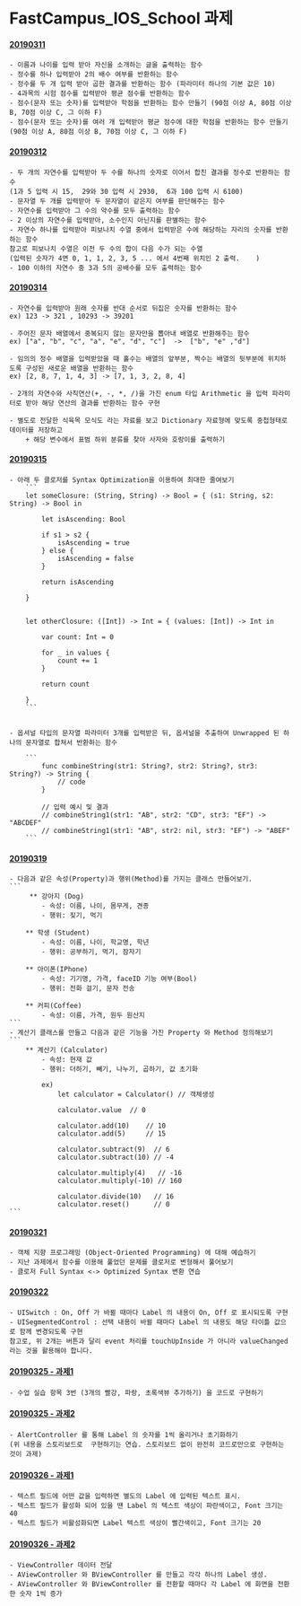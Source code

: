 # FastCampus_IOS_School 과제

#### [20190311](https://github.com/92pino/IOS_pino/blob/master/%EA%B3%BC%EC%A0%9C/20190311/20190311_function.playground/Contents.swift)

    - 이름과 나이를 입력 받아 자신을 소개하는 글을 출력하는 함수
    - 정수를 하나 입력받아 2의 배수 여부를 반환하는 함수
    - 정수를 두 개 입력 받아 곱한 결과를 반환하는 함수 (파라미터 하나의 기본 값은 10)
    - 4과목의 시험 점수를 입력받아 평균 점수를 반환하는 함수
    - 점수(문자 또는 숫자)를 입력받아 학점을 반환하는 함수 만들기 (90점 이상 A, 80점 이상 B, 70점 이상 C, 그 이하 F)
    - 점수(문자 또는 숫자)를 여러 개 입력받아 평균 점수에 대한 학점을 반환하는 함수 만들기 (90점 이상 A, 80점 이상 B, 70점 이상 C, 그 이하 F)

#### [20190312](https://github.com/92pino/IOS_pino/blob/master/%EA%B3%BC%EC%A0%9C/20190312/20190312_practice.playground/Contents.swift)

    - 두 개의 자연수를 입력받아 두 수를 하나의 숫자로 이어서 합친 결과를 정수로 반환하는 함수
    (1과 5 입력 시 15,  29와 30 입력 시 2930,  6과 100 입력 시 6100)
    - 문자열 두 개를 입력받아 두 문자열이 같은지 여부를 판단해주는 함수
    - 자연수를 입력받아 그 수의 약수를 모두 출력하는 함수
    - 2 이상의 자연수를 입력받아, 소수인지 아닌지를 판별하는 함수
    - 자연수 하나를 입력받아 피보나치 수열 중에서 입력받은 수에 해당하는 자리의 숫자를 반환하는 함수
    참고로 피보나치 수열은 이전 두 수의 합이 다음 수가 되는 수열
    (입력된 숫자가 4면 0, 1, 1, 2, 3, 5 ... 에서 4번째 위치인 2 출력.    )
    - 100 이하의 자연수 중 3과 5의 공배수를 모두 출력하는 함수

#### [20190314](https://github.com/92pino/IOS_pino/blob/master/%EA%B3%BC%EC%A0%9C/20190314/20190314-enum%26collection.playground/Contents.swift)

    - 자연수를 입력받아 원래 숫자를 반대 순서로 뒤집은 숫자를 반환하는 함수
    ex) 123 -> 321 , 10293 -> 39201
 
    - 주어진 문자 배열에서 중복되지 않는 문자만을 뽑아내 배열로 반환해주는 함수
    ex) ["a", "b", "c", "a", "e", "d", "c"]  ->  ["b", "e" ,"d"]
    
    - 임의의 정수 배열을 입력받았을 때 홀수는 배열의 앞부분, 짝수는 배열의 뒷부분에 위치하도록 구성된 새로운 배열을 반환하는 함수
    ex) [2, 8, 7, 1, 4, 3] -> [7, 1, 3, 2, 8, 4]
    
    - 2개의 자연수와 사칙연산(+, -, *, /)을 가진 enum 타입 Arithmetic 을 입력 파라미터로 받아 해당 연산의 결과를 반환하는 함수 구현
    
    - 별도로 전달한 식육목 모식도 라는 자료를 보고 Dictionary 자료형에 맞도록 중첩형태로 데이터를 저장하고
        + 해당 변수에서 표범 하위 분류를 찾아 사자와 호랑이를 출력하기

#### [20190315](https://github.com/92pino/IOS_pino/blob/master/%EA%B3%BC%EC%A0%9C/20190315/20190315_practice.playground/Contents.swift)
    - 아래 두 클로저를 Syntax Optimization을 이용하여 최대한 줄여보기
        ```
        let someClosure: (String, String) -> Bool = { (s1: String, s2: String) -> Bool in

            let isAscending: Bool

            if s1 > s2 {
                isAscending = true
            } else {
                isAscending = false
            }

            return isAscending

        }


        let otherClosure: ([Int]) -> Int = { (values: [Int]) -> Int in

            var count: Int = 0

            for _ in values {
                count += 1
            }

            return count

        }
        ```


    - 옵셔널 타입의 문자열 파라미터 3개를 입력받은 뒤, 옵셔널을 추출하여 Unwrapped 된 하나의 문자열로 합쳐서 반환하는 함수

        ```
            func combineString(str1: String?, str2: String?, str3: String?) -> String {
                // code
            }

            // 입력 예시 및 결과
            // combineString1(str1: "AB", str2: "CD", str3: "EF") -> "ABCDEF"
            // combineString1(str1: "AB", str2: nil, str3: "EF") -> "ABEF"
        ```
        
#### [20190319](https://github.com/92pino/IOS_pino/blob/master/%EA%B3%BC%EC%A0%9C/20190319/20190319-class.playground/Contents.swift)
    - 다음과 같은 속성(Property)과 행위(Method)를 가지는 클래스 만들어보기.
    ```
         ** 강아지 (Dog)
            - 속성: 이름, 나이, 몸무게, 견종
            - 행위: 짖기, 먹기
            
        ** 학생 (Student)
            - 속성: 이름, 나이, 학교명, 학년
            - 행위: 공부하기, 먹기, 잠자기
            
        ** 아이폰(IPhone)
            - 속성: 기기명, 가격, faceID 기능 여부(Bool)
            - 행위: 전화 걸기, 문자 전송
            
        ** 커피(Coffee)
            - 속성: 이름, 가격, 원두 원산지
    ```
    - 계산기 클래스를 만들고 다음과 같은 기능을 가진 Property 와 Method 정의해보기
    ```
        ** 계산기 (Calculator)
            - 속성: 현재 값
            - 행위: 더하기, 빼기, 나누기, 곱하기, 값 초기화

            ex)
                let calculator = Calculator() // 객체생성
                
                calculator.value  // 0
                
                calculator.add(10)    // 10
                calculator.add(5)     // 15
                
                calculator.subtract(9)  // 6
                calculator.subtract(10) // -4
                
                calculator.multiply(4)   // -16
                calculator.multiply(-10) // 160
                
                calculator.divide(10)   // 16
                calculator.reset()      // 0
    ```

#### [20190321](https://github.com/92pino/IOS_pino/blob/master/%EA%B3%BC%EC%A0%9C/20190315/20190315_practice.playground/Contents.swift)
    - 객체 지향 프로그래밍 (Object-Oriented Programming) 에 대해 예습하기
    - 지난 과제에서 함수를 이용해 풀었던 문제를 클로저로 변형해서 풀어보기
    - 클로저 Full Syntax <-> Optimized Syntax 변환 연습

#### [20190322](https://github.com/92pino/IOS_pino/tree/master/%EA%B3%BC%EC%A0%9C/20190322/HomeWork_20190322/HomeWork_20190322)
    - UISwitch : On, Off 가 바뀔 때마다 Label 의 내용이 On, Off 로 표시되도록 구현
    - UISegmentedControl : 선택 내용이 바뀔 때마다 Label 의 내용도 해당 타이틀 값으로 함께 변경되도록 구현
    참고로, 위 2개는 버튼과 달리 event 처리를 touchUpInside 가 아니라 valueChanged 라는 것을 활용해야 합니다.

#### [20190325 - 과제1](https://github.com/92pino/IOS_pino/tree/master/%EA%B3%BC%EC%A0%9C/20190325/20190325-UIGuide/20190325-UIGuide)
    - 수업 실습 항목 3번 (3개의 빨강, 파랑, 초록색뷰 추가하기) 을 코드로 구현하기

#### [20190325 - 과제2](https://github.com/92pino/IOS_pino/tree/master/%EA%B3%BC%EC%A0%9C/20190325/20190325-AlertAction/20190325_AlertAction/20190325_AlertAction)

    - AlertController 를 통해 Label 의 숫자를 1씩 올리거나 초기화하기
    (위 내용을 스토리보드로  구현하기는 연습. 스토리보드 없이 완전히 코드로만으로 구현하는 것이 과제)

#### [20190326 - 과제1](https://github.com/92pino/IOS_pino/tree/master/%EA%B3%BC%EC%A0%9C/20190326/TextField/TextField)

    - 텍스트 필드에 어떤 값을 입력하면 별도의 Label 에 입력된 텍스트 표시.
    - 텍스트 필드가 활성화 되어 있을 땐 Label 의 텍스트 색상이 파란색이고, Font 크기는 40
    - 텍스트 필드가 비활성화되면 Label 텍스트 색상이 빨간색이고, Font 크기는 20

#### [20190326 - 과제2](https://github.com/92pino/IOS_pino/tree/master/%EA%B3%BC%EC%A0%9C/20190326/ViewControllerDataTransLate)

    - ViewController 데이터 전달
    - AViewController 와 BViewController 를 만들고 각각 하나의 Label 생성.
    - AViewController 와 BViewController 를 전환할 때마다 각 Label 에 화면을 전환한 숫자 1씩 증가